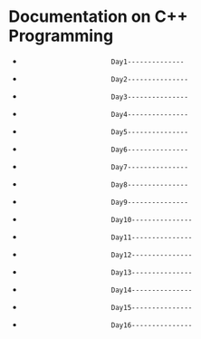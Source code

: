 #                        Documentation on C++ Programming
*                           Day1--------------
*                           Day2---------------
*                           Day3---------------
*                           Day4---------------
*                           Day5---------------
*                           Day6---------------
*                           Day7---------------
*                           Day8---------------
*                           Day9---------------
*                           Day10---------------
*                           Day11---------------
*                           Day12---------------
*                           Day13---------------
*                           Day14---------------
*                           Day15---------------
*                           Day16---------------
